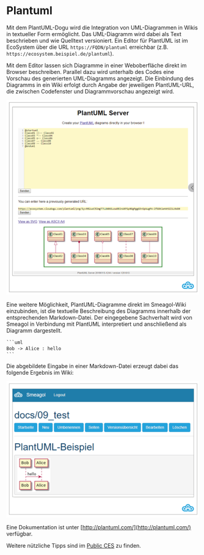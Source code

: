 # Plantuml

Mit dem PlantUML-Dogu wird die Integration von UML-Diagrammen in Wikis in textueller Form ermöglicht. Das UML-Diagramm wird dabei als Text beschrieben und wie Quelltext versioniert. Ein Editor für PlantUML ist im EcoSystem über die URL `https://FQDN/plantuml` erreichbar (z.B. `https://ecosystem.beispiel.de/plantuml`).


Mit dem Editor lassen sich Diagramme in einer Weboberfläche direkt im Browser beschreiben. Parallel dazu wird unterhalb des Codes eine Vorschau des generierten UML-Diagramms angezeigt. Die Einbindung des Diagramms in ein Wiki erfolgt durch Angabe der jeweiligen PlantUML-URL, die zwischen Codefenster und Diagrammvorschau angezeigt wird.

![Die Weboberfläche des PlantUML-Editors](figures/plantuml/PlantUMLEditor.png)



Eine weitere Möglichkeit, PlantUML-Diagramme direkt im Smeagol-Wiki einzubinden, ist die textuelle Beschreibung des Diagramms innerhalb der entsprechenden Markdown-Datei. Der eingegebene Sachverhalt wird von Smeagol in Verbindung mit PlantUML interpretiert und anschließend als Diagramm dargestellt.

```
​```uml
Bob -> Alice : hello
​```
```

Die abgebildete Eingabe in einer Markdown-Datei erzeugt dabei das folgende Ergebnis im Wiki:

![UML-Diagramm in Smeagol](figures/plantuml/PlantUMLBeispielSmeagol.png)

Eine Dokumentation ist unter [http://plantuml.com/](http://plantuml.com/) verfügbar.

Weitere nützliche Tipps sind im [Public CES](https://cloudogu.windcloud.de/smeagol/FjSp0UMOA1D6/main/docs/Home) zu finden.
